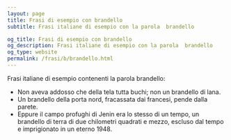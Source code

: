 ```yaml
---
layout: page
title: Frasi di esempio con brandello 
subtitle: Frasi italiane di esempio con la parola  brandello

og_title: Frasi di esempio con brandello 
og_description: Frasi italiane di esempio con la parola  brandello
og_type: website
permalink: /frasi/b/brandello.html
---
```


Frasi italiane di esempio contenenti la parola brandello:


- Non aveva addosso che della tela tutta buchi; non un brandello di lana.
- Un brandello della porta nord, fracassata dai francesi, pende dalla parete.
- Eppure il campo profughi di Jenin era lo stesso di un tempo, un brandello di terra di due chilometri quadrati e mezzo, escluso dal tempo e imprigionato in un eterno 1948.
